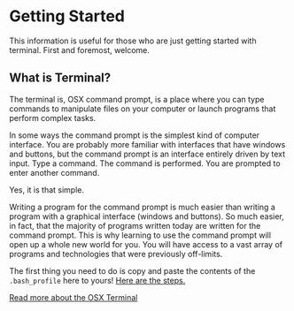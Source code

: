 # Getting Started

This information is useful for those who are just getting started with terminal. First and foremost, welcome.

## What is Terminal?

The terminal is, OSX command prompt, is a place where you can type commands to manipulate files on your computer or launch programs that perform complex tasks.

In some ways the command prompt is the simplest kind of computer interface. You are probably more familiar with interfaces that have windows and buttons, but the command prompt is an interface entirely driven by text input. Type a command. The command is performed. You are prompted to enter another command.

Yes, it is that simple.

Writing a program for the command prompt is much easier than writing a program with a graphical interface (windows and buttons). So much easier, in fact, that the majority of programs written today are written for the command prompt. This is why learning to use the command prompt will open up a whole new world for you. You will have access to a vast array of programs and technologies that were previously off-limits.

The first thing you need to do is copy and paste the contents of the `.bash_profile` here to yours! [Here are the steps.](https://www.architectryan.com/2012/10/02/add-to-the-path-on-mac-os-x-mountain-lion/) 

[Read more about the OSX Terminal](http://tech.sajjad.nyc/posts/The-Mac-OSX-Terminal/)
